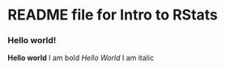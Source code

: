 # README file for Intro to RStats

### Hello world!

**Hello world** I am bold
_Hello World_ I am italic

